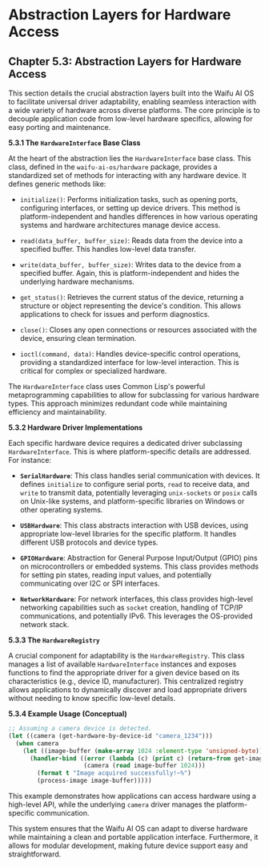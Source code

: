 # Abstraction Layers for Hardware Access

## Chapter 5.3: Abstraction Layers for Hardware Access

This section details the crucial abstraction layers built into the Waifu AI OS to facilitate universal driver adaptability, enabling seamless interaction with a wide variety of hardware across diverse platforms.  The core principle is to decouple application code from low-level hardware specifics, allowing for easy porting and maintenance.

**5.3.1 The `HardwareInterface` Base Class**

At the heart of the abstraction lies the `HardwareInterface` base class.  This class, defined in the `waifu-ai-os/hardware` package, provides a standardized set of methods for interacting with any hardware device.  It defines generic methods like:

* `initialize()`:  Performs initialization tasks, such as opening ports, configuring interfaces, or setting up device drivers.  This method is platform-independent and handles differences in how various operating systems and hardware architectures manage device access.

* `read(data_buffer, buffer_size)`: Reads data from the device into a specified buffer.  This handles low-level data transfer.

* `write(data_buffer, buffer_size)`: Writes data to the device from a specified buffer.  Again, this is platform-independent and hides the underlying hardware mechanisms.

* `get_status()`: Retrieves the current status of the device, returning a structure or object representing the device's condition.  This allows applications to check for issues and perform diagnostics.

* `close()`: Closes any open connections or resources associated with the device, ensuring clean termination.

* `ioctl(command, data)`: Handles device-specific control operations, providing a standardized interface for low-level interaction. This is critical for complex or specialized hardware.

The `HardwareInterface` class uses Common Lisp's powerful metaprogramming capabilities to allow for subclassing for various hardware types.  This approach minimizes redundant code while maintaining efficiency and maintainability.

**5.3.2 Hardware Driver Implementations**

Each specific hardware device requires a dedicated driver subclassing `HardwareInterface`.  This is where platform-specific details are addressed.  For instance:

* **`SerialHardware`**: This class handles serial communication with devices. It defines `initialize` to configure serial ports, `read` to receive data, and `write` to transmit data, potentially leveraging `unix-sockets` or `posix` calls on Unix-like systems, and platform-specific libraries on Windows or other operating systems.

* **`USBHardware`**: This class abstracts interaction with USB devices, using appropriate low-level libraries for the specific platform.  It handles different USB protocols and device types.

* **`GPIOHardware`**:  Abstraction for General Purpose Input/Output (GPIO) pins on microcontrollers or embedded systems.  This class provides methods for setting pin states, reading input values, and potentially communicating over I2C or SPI interfaces.

* **`NetworkHardware`**: For network interfaces, this class provides high-level networking capabilities such as `socket` creation, handling of TCP/IP communications, and potentially IPv6.  This leverages the OS-provided network stack.

**5.3.3 The `HardwareRegistry`**

A crucial component for adaptability is the `HardwareRegistry`.  This class manages a list of available `HardwareInterface` instances and exposes functions to find the appropriate driver for a given device based on its characteristics (e.g., device ID, manufacturer).  This centralized registry allows applications to dynamically discover and load appropriate drivers without needing to know specific low-level details.

**5.3.4 Example Usage (Conceptual)**

```lisp
;; Assuming a camera device is detected.
(let ((camera (get-hardware-by-device-id "camera_1234")))
  (when camera
    (let ((image-buffer (make-array 1024 :element-type 'unsigned-byte)))
      (handler-bind ((error (lambda (c) (print c) (return-from get-image nil)))
                     (camera (read image-buffer 1024)))
        (format t "Image acquired successfully!~%")
        (process-image image-buffer)))))
```

This example demonstrates how applications can access hardware using a high-level API, while the underlying `camera` driver manages the platform-specific communication.


This system ensures that the Waifu AI OS can adapt to diverse hardware while maintaining a clean and portable application interface.  Furthermore, it allows for modular development, making future device support easy and straightforward.


<a id='chapter-5-4'></a>

